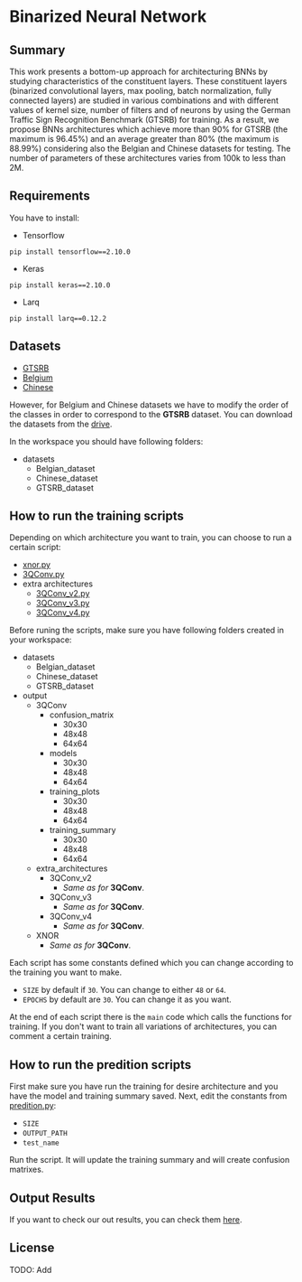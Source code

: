 # Binarized Neural Network

## Summary
This work presents a bottom-up approach for architecturing BNNs by studying characteristics of the constituent layers. These constituent layers (binarized convolutional layers, max pooling, batch normalization, fully connected layers) are studied in various combinations and with different values of kernel size, number of filters and of neurons by using the German Traffic Sign Recognition Benchmark (GTSRB) for training. As a result, we propose BNNs architectures which achieve more than 90% for GTSRB (the maximum is 96.45%) and an average greater than 80% (the maximum is 88.99%) considering also the Belgian and Chinese datasets for testing. The number of parameters of these architectures varies from 100k to less than 2M.

## Requirements
You have to install:
- Tensorflow
```
pip install tensorflow==2.10.0
```
- Keras
```
pip install keras==2.10.0
```
- Larq
```
pip install larq==0.12.2
```


## Datasets
- [GTSRB](https://www.kaggle.com/datasets/meowmeowmeowmeowmeow/gtsrb-german-traffic-sign?datasetId=82373&language=Python)
- [Belgium](https://www.kaggle.com/datasets/shazaelmorsh/trafficsigns)
- [Chinese](https://www.kaggle.com/datasets/dmitryyemelyanov/chinese-traffic-signs)

However, for Belgium and Chinese datasets we have to modify the order of the classes in order to correspond to the **GTSRB** dataset. You can download the datasets from the [drive](https://drive.google.com/drive/folders/1OMHjWpLJ9DnLBfSyTKLJ-fFLOzsNI9Qh).

In the workspace you should have following folders:
- datasets
  - Belgian_dataset
  - Chinese_dataset
  - GTSRB_dataset


## How to run the training scripts
Depending on which architecture you want to train, you can choose to run a certain script:
  - [xnor.py](https://github.com/apostovan21/BinarizedNeuralNetwork/blob/master/src/xnor.py)
  - [3QConv.py](https://github.com/apostovan21/BinarizedNeuralNetwork/blob/master/src/3QConv.py)
  - extra architectures
    - [3QConv_v2.py](https://github.com/apostovan21/BinarizedNeuralNetwork/blob/master/src/3QConv_v2.py)
    - [3QConv_v3.py](https://github.com/apostovan21/BinarizedNeuralNetwork/blob/master/src/3QConv_v3.py)
    - [3QConv_v4.py](https://github.com/apostovan21/BinarizedNeuralNetwork/blob/master/src/3QConv_v4.py)

Before runing the scripts, make sure you have following folders created in your workspace:
- datasets
  - Belgian_dataset
  - Chinese_dataset
  - GTSRB_dataset
- output
  - 3QConv
    - confusion_matrix
      - 30x30
      - 48x48
      - 64x64
    - models
      - 30x30
      - 48x48
      - 64x64
    - training_plots
      - 30x30
      - 48x48
      - 64x64
    - training_summary
      - 30x30
      - 48x48
      - 64x64
  - extra_architectures
    - 3QConv_v2
      - *Same as for* **3QConv**.
    - 3QConv_v3
      - *Same as for* **3QConv**.
    - 3QConv_v4
      - *Same as for* **3QConv**.
  - XNOR
    - *Same as for* **3QConv**.

Each script has some constants defined which you can change according to the training you want to make.
- `SIZE` by default if `30`. You can change to either `48` or `64`.
- `EPOCHS` by default are `30`. You can change it as you want.

At the end of each script there is the `main` code which calls the functions for training. If you don't want to train all variations of architectures, you can comment a certain training.

## How to run the predition scripts
First make sure you have run the training for desire architecture and you have the model and training summary saved.
Next, edit the constants from [predition.py](https://github.com/apostovan21/BinarizedNeuralNetwork/blob/master/src/prediction.py):

- `SIZE`
- `OUTPUT_PATH`
- `test_name`

Run the script. It will update the training summary and will create confusion matrixes.

## Output Results
If you want to check our out results, you can check them [here](https://drive.google.com/drive/folders/1y2n7V7nr0tBQQSS8DhL1shnjgYUIrZ9Z).

## License

TODO: Add

